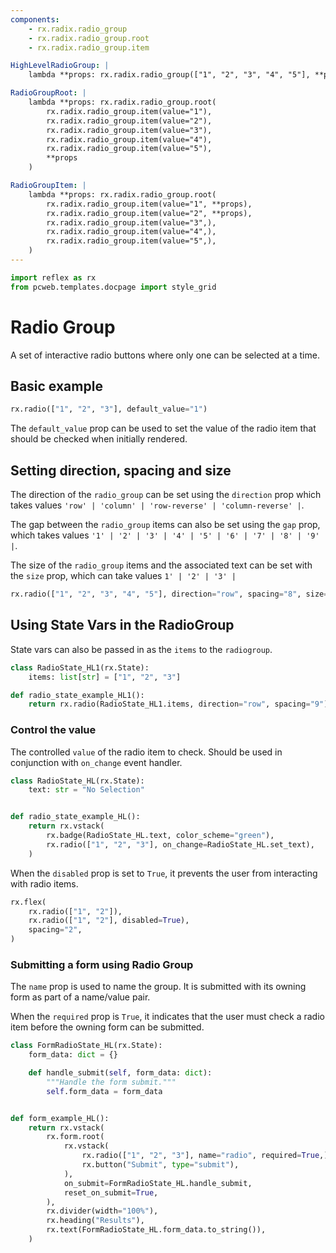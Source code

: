 ```yaml
---
components:
    - rx.radix.radio_group
    - rx.radix.radio_group.root
    - rx.radix.radio_group.item

HighLevelRadioGroup: |
    lambda **props: rx.radix.radio_group(["1", "2", "3", "4", "5"], **props)

RadioGroupRoot: |
    lambda **props: rx.radix.radio_group.root(
        rx.radix.radio_group.item(value="1"),
        rx.radix.radio_group.item(value="2"),
        rx.radix.radio_group.item(value="3"),
        rx.radix.radio_group.item(value="4"),
        rx.radix.radio_group.item(value="5"),
        **props
    )

RadioGroupItem: |
    lambda **props: rx.radix.radio_group.root(
        rx.radix.radio_group.item(value="1", **props),
        rx.radix.radio_group.item(value="2", **props),
        rx.radix.radio_group.item(value="3",),
        rx.radix.radio_group.item(value="4",),
        rx.radix.radio_group.item(value="5",),
    )
---
```



```python exec
import reflex as rx
from pcweb.templates.docpage import style_grid
```

# Radio Group

A set of interactive radio buttons where only one can be selected at a time.

## Basic example

```python demo
rx.radio(["1", "2", "3"], default_value="1")
```

The `default_value` prop can be used to set the value of the radio item that should be checked when initially rendered.

## Setting direction, spacing and size

The direction of the `radio_group` can be set using the `direction` prop which takes values `'row' | 'column' | 'row-reverse' | 'column-reverse' |`.

The gap between the `radio_group` items can also be set using the `gap` prop, which takes values `'1' | '2' | '3' | '4' | '5' | '6' | '7' | '8' | '9' |`.

The size of the `radio_group` items and the associated text can be set with the `size` prop, which can take values `1' | '2' | '3' |`

```python demo
rx.radio(["1", "2", "3", "4", "5"], direction="row", spacing="8", size="3")
```

## Using State Vars in the RadioGroup

State vars can also be passed in as the `items` to the `radiogroup`.

```python demo exec
class RadioState_HL1(rx.State):
    items: list[str] = ["1", "2", "3"]

def radio_state_example_HL1():
    return rx.radio(RadioState_HL1.items, direction="row", spacing="9")
```

### Control the value

The controlled `value` of the radio item to check. Should be used in conjunction with `on_change` event handler.

```python demo exec
class RadioState_HL(rx.State):
    text: str = "No Selection"


def radio_state_example_HL():
    return rx.vstack(
        rx.badge(RadioState_HL.text, color_scheme="green"),
        rx.radio(["1", "2", "3"], on_change=RadioState_HL.set_text),
    )
```

When the `disabled` prop is set to `True`, it prevents the user from interacting with radio items.

```python demo
rx.flex(
    rx.radio(["1", "2"]),
    rx.radio(["1", "2"], disabled=True),
    spacing="2",
)

```

### Submitting a form using Radio Group

The `name` prop is used to name the group. It is submitted with its owning form as part of a name/value pair.

When the `required` prop is `True`, it indicates that the user must check a radio item before the owning form can be submitted.

```python demo exec
class FormRadioState_HL(rx.State):
    form_data: dict = {}

    def handle_submit(self, form_data: dict):
        """Handle the form submit."""
        self.form_data = form_data


def form_example_HL():
    return rx.vstack(
        rx.form.root(
            rx.vstack(
                rx.radio(["1", "2", "3"], name="radio", required=True,),
                rx.button("Submit", type="submit"),
            ),
            on_submit=FormRadioState_HL.handle_submit,
            reset_on_submit=True,
        ),
        rx.divider(width="100%"),
        rx.heading("Results"),
        rx.text(FormRadioState_HL.form_data.to_string()),
    )
```
